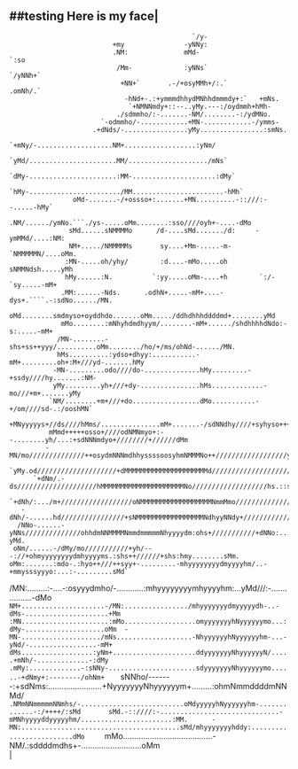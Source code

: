 ##testing
Here is my face|
--------

                                                                                                     
                                                                                                    
                                                  `/y-                                              
                              +my               -yNNy:                                              
                              .NM:              mMd-                     `:so                       
                               /Mm-             :yNNs`                `/yNNh+`                      
                                +NN+`       .-/+osyMMh+/:.`         .omNh/.`                        
                                 -hNd+-.:+ymmmdhhydMNhhdmmmdy+:`   +mNs.                            
                                  `+NMNNmdy+::--..yMy.---:/oydmmh+hMh-                              
                               ./sdmmho/:-.......-NM/........-:/ydMNo.                              
                           `-odmmho/-............+MN-............-/ymms-                            
                         .+dNds/-................yMy................:smNs.                          
                       `+mNy/-...................NM+..................:yNm/                         
                      `yMd/......................MM/..................../mNs`                       
                     `dMy-......................:MM-.....................:dMy`                      
                    `hMy-......................./MM.......................-hMh`                     
                    oMd-.......-/+ossso+:.......+MN..........-::///:--.....-hMy`                    
                   .NM/....../ymNo.```./ys-.....oMm........:sso////oyh+-....-dMo                    
                   sMd......sNMMMMo      /d-....sMd......./d:     -ymMMd/....:NM:                   
                   NM+...../NMMMMMs       sy....+Mm-.....-m-     `NMMMMMN/....oMm.                  
                  :MN-.....oh/yhy/        :d....-mMo.....oh       sNMMNdsh.....yMh                  
                  hMy......:N.          `:yy.....oMm-....+h        `:/-`sy.....-mM+                 
                 .MM:......-Nds.      .odhN+.....-mM+....-dys+.````.-:sdNo....../MN.                
                 oMd........smdmyso+oyddhdo.......oMm...../ddhdhhhddddmd+........yMd                
                 mMo........:mNhyhdmdhyym/........-mM+....../shdhhhhdNdo:-s:.....-mM+               
                /MN-........-shs+ss++yyy/..........oMm......../ho/+/ms/ohNd-....../MN.              
                hMs..........:ydso+dhyy:...........-mM+.........oh+:M+///yd-.......hMy              
               -MN-.........odo////do-..............hMy.........-+ssdy////hy.......:NM-             
               yMy.........yh+///+dy-...............hMs.............-mo///+m+.......yMy             
              `NM/........+m+///+do.................dMo...........-+/om////sd-.:/ooshMN`            
              +MNyyyyys+//ds////hMms/...............mM+.......-/sdNNdhy////+syhyso+++hMo            
              mMmd+++++osso+////odNMNmyo+:--........yh/...:+sdNNNmdyo+////////+//////dMm            
             -MN/mo//////////////++osydmNNNmdhhyssssoosyhmNMMMNo++//////////////////ydNM/           
            `yMy.od////////////////////+dMMMMMMMMMMMMMMMMMMMMMd////////////////////+m:yNNs-         
          `+dNm/.-ds////////////////////hMMMMMMMMMMMMMMMMMMMMMNo///////////////////hs.::smNs-       
        `+dNh/:.../m+//////////////////oNMMMMMMMMMMMMMMMMMMNmmMmo/////////////////sd-....:sNNo`     
       -dNh/-......hd////////////////+sNMMMMMMMMMMMMMMMMMNdhyyNNdy+//////////////+Ns.......:hMh.    
      /NNo-......-yNNs//////////////ohhdmNNMMMMNmmdmmmmmNhyyyydm:ohs+///////////+dNNo:......-yMd.   
     oNm/......-/dMy/mo///////////+yh/---://+ohmyyyyyyyydmhyyyyms.:shs++//////+shs:hmy........sMm.  
    oMm:.......:mdo-.:hyo++///++syy+-.........-mhyyyyyyyydmyyyyhm/..-+mmysssyyyo:...:-.........sMd` 
   /MN:.........:-....-:osyyydmho/-............:mhyyyyyyyymhyyyyhm:...yMd///:-.................-dMo 
  `NM+.....................-/MN:................/mhyyyyyyydmyyyyydh-..-dMs-.....................+Mm 
  :MN......................:mMo..................omyyyyyyyhNyyyyyymo...:dMy-....................oMm 
  -MN-..................../mNs...................-NhyyyyyyhNyyyyyyhm-...-yNd/-.................-mM+ 
   dMs..................:yNm+.....................ddyyyyyyyNhyyyyyyN/.....+mNh/-.............-:dMy  
   .mMy:.............-:sNNy-......................sdyyyyyyyNhyyyyyymo......-+dNmy+:--------/ohNm+   
    `sNNho/-------:+sdNms:........................+NyyyyyyyNhyyyyyym+.........:ohmNmmddddmNNMd/`    
      .NMmNNmmmmmNNmhs/-..........................oMdyyyyyhNyyyyyyhm-.............-:/++++/:sMd      
      sMd.-::////:-..............................-mMNhyyyyddyyyyyhm/.......................:MM.     
     -MN:........................................sMd/mhyyyyyyyhddy:.........................dMo     
    `mMo........................................-NM/.:sddddmdhs+-...........................oMm     
|